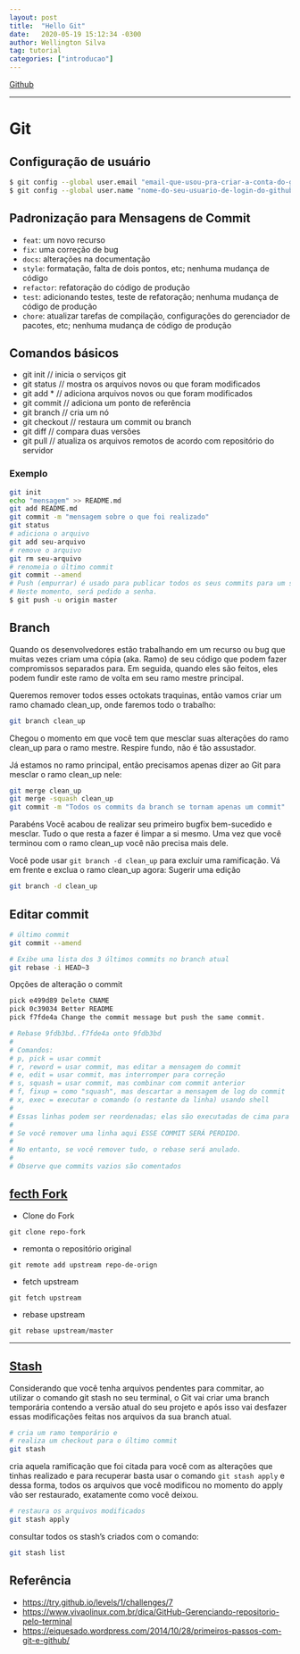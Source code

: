 ```yaml
---
layout: post
title:  "Hello Git"
date:   2020-05-19 15:12:34 -0300
author: Wellington Silva
tag: tutorial
categories: ["introducao"]
---
```


[Github](https://github.com/sswellington/linux-essencial)

---

# Git

## Configuração de usuário 
~~~bash
$ git config --global user.email "email-que-usou-pra-criar-a-conta-do-github"
$ git config --global user.name "nome-do-seu-usuario-de-login-do-github"
~~~

## Padronização para Mensagens de Commit
* `feat`: um novo recurso
* `fix`: uma correção de bug
* `docs`: alterações na documentação
* `style`: formatação, falta de dois pontos, etc; nenhuma mudança de código
* `refactor`: refatoração do código de produção
* `test`: adicionando testes, teste de refatoração; nenhuma mudança de código de produção
* `chore`: atualizar tarefas de compilação, configurações do gerenciador de pacotes, etc; nenhuma mudança de código de produção

## Comandos básicos
* git init // inicia o serviços git
* git status // mostra os arquivos novos ou que foram modificados
* git add * //  adiciona arquivos novos ou que foram modificados
* git commit // adiciona um ponto de referência 
* git branch // cria um nó
* git checkout // restaura um commit ou  branch
* git diff // compara duas versões
* git pull // atualiza os arquivos remotos de acordo com repositório do servidor

### Exemplo
~~~bash
git init
echo "mensagem" >> README.md
git add README.md 
git commit -m "mensagem sobre o que foi realizado"
git status
# adiciona o arquivo
git add seu-arquivo
# remove o arquivo
git rm seu-arquivo 
# renomeia o último commit
git commit --amend
# Push (empurrar) é usado para publicar todos os seus commits para um servidor git. 
# Neste momento, será pedido a senha.
$ git push -u origin master
~~~

## Branch
Quando os desenvolvedores estão trabalhando em um recurso ou bug que muitas vezes criam uma cópia (aka. Ramo) de seu código que podem fazer compromissos separados para. Em seguida, quando eles são feitos, eles podem fundir este ramo de volta em seu ramo mestre principal.

Queremos remover todos esses octokats traquinas, então vamos criar um ramo chamado clean_up, onde faremos todo o trabalho: 

~~~bash
git branch clean_up
~~~ 

Chegou o momento em que você tem que mesclar suas alterações do ramo clean_up para o ramo mestre. Respire fundo, não é tão assustador.

Já estamos no ramo principal, então precisamos apenas dizer ao Git para mesclar o ramo clean_up nele:

~~~bash
git merge clean_up
git merge -squash clean_up
git commit -m "Todos os commits da branch se tornam apenas um commit"
~~~

Parabéns Você acabou de realizar seu primeiro bugfix bem-sucedido e mesclar. Tudo o que resta a fazer é limpar a si mesmo. Uma vez que você terminou com o ramo clean_up você não precisa mais dele.

Você pode usar `git branch -d clean_up`  para excluir uma ramificação. Vá em frente e exclua o ramo clean_up agora:
Sugerir uma edição

~~~bash
git branch -d clean_up
~~~

## Editar commit
~~~bash 
# último commit
git commit --amend

# Exibe uma lista dos 3 últimos commits no branch atual
git rebase -i HEAD~3
~~~

Opções de alteração o commit
~~~bash
pick e499d89 Delete CNAME
pick 0c39034 Better README
pick f7fde4a Change the commit message but push the same commit.

# Rebase 9fdb3bd..f7fde4a onto 9fdb3bd
#
# Comandos:
# p, pick = usar commit
# r, reword = usar commit, mas editar a mensagem do commit
# e, edit = usar commit, mas interromper para correção
# s, squash = usar commit, mas combinar com commit anterior
# f, fixup = como "squash", mas descartar a mensagem de log do commit
# x, exec = executar o comando (o restante da linha) usando shell
#
# Essas linhas podem ser reordenadas; elas são executadas de cima para baixo.
#
# Se você remover uma linha aqui ESSE COMMIT SERÁ PERDIDO.
#
# No entanto, se você remover tudo, o rebase será anulado.
#
# Observe que commits vazios são comentados
~~~

## [fecth Fork](https://www.lambda3.com.br/2016/02/mantendo-um-fork-atualizado-no-github/)

* Clone do Fork
~~~
git clone repo-fork
~~~

* remonta o repositório original
~~~
git remote add upstream repo-de-orign
~~~

* fetch upstream
~~~
git fetch upstream 
~~~

* rebase upstream 
~~~
git rebase upstream/master
~~~

---

## [Stash](https://medium.com/wooza/git-stash-conhecendo-e-utilizando-um-dos-comandos-mais-pr%C3%A1ticos-para-o-versionamento-de-seu-c%C3%B3digo-a4dab3ac70da#:~:text=Pois%20bem%2C%20a%20utiliza%C3%A7%C3%A3o%20do,o%20seu%20desenvolvimento%20de%20c%C3%B3digo.)

Considerando que você tenha arquivos pendentes para commitar, ao utilizar o comando git stash no seu terminal, o Git vai criar uma branch temporária contendo a versão atual do seu projeto e após isso vai desfazer essas modificações feitas nos arquivos da sua branch atual.

~~~bash
# cria um ramo temporário e 
# realiza um checkout para o último commit
git stash
~~~

cria aquela ramificação que foi citada para você com as alterações que tinhas realizado e para recuperar basta usar o comando `git stash apply` e dessa forma, todos os arquivos que você modificou no momento do apply vão ser restaurado, exatamente como você deixou.

~~~bash
# restaura os arquivos modificados
git stash apply
~~~

consultar todos os stash’s criados com o comando: 
~~~bash
git stash list
~~~

## Referência
* https://try.github.io/levels/1/challenges/7
* https://www.vivaolinux.com.br/dica/GitHub-Gerenciando-repositorio-pelo-terminal
* https://eiquesado.wordpress.com/2014/10/28/primeiros-passos-com-git-e-github/
